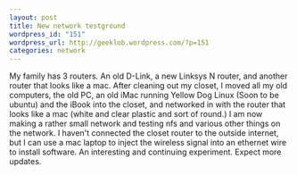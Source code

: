 ```yaml
--- 
layout: post
title: New network testground
wordpress_id: "151"
wordpress_url: http://geeklob.wordpress.com/?p=151
categories: network
---
```

My family has 3 routers. An old D-Link, a new Linksys N router, and another router that looks like a mac. After cleaning out my closet, I moved all my old computers, the old PC, an old iMac running Yellow Dog Linux (Soon to be ubuntu) and the iBook into the closet, and networked in with the router that looks like a mac (white and clear plastic and sort of round.) I am now making a rather small network and testing nfs and various other things on the network. I haven't connected the closet router to the outside internet, but I can use a mac laptop to inject the wireless signal into an ethernet wire to install software. An interesting and continuing experiment. Expect more updates.
